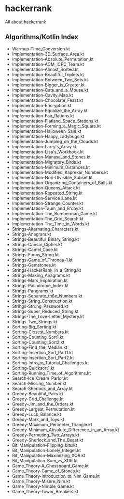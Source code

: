 # hackerrank
All about hackerrank

## Algorithms/Kotlin Index
- Warmup-Time_Conversion.kt
- Implementation-3D_Surface_Area.kt
- Implementation-Absolute_Permutation.kt
- Implementation-ACM_ICPC_Team.kt
- Implementation-Almost_Sorted.kt
- Implementation-Beautiful_Triplets.kt
- Implementation-Between_Two_Sets.kt
- Implementation-Bigger_is_Greater.kt
- Implementation-Cats_and_a_Mouse.kt
- Implementation-Cavity_Map.kt
- Implementation-Chocolate_Feast.kt
- Implementation-Encryption.kt
- Implementation-Equalize_the_Array.kt
- Implementation-Fair_Rations.kt
- Implementation-Flatland_Space_Stations.kt
- Implementation-Forming_a_Magic_Square.kt
- Implementation-Halloween_Sale.kt
- Implementation-Happy_Ladybugs.kt
- Implementation-Jumping_on_the_Clouds.kt
- Implementation-Larry's_Array.kt
- Implementation-Lisa's_Workbook.kt
- Implementation-Manasa_and_Stones.kt
- Implementation-Migratory_Birds.kt
- Implementation-Minimum_Distances.kt
- Implementation-Modified_Kaprekar_Numbers.kt
- Implementation-Non-Divisible_Subset.kt
- Implementation-Organizing_Containers_of_Balls.kt
- Implementation-Queens_Attack.kt
- Implementation-Repeated_String.kt
- Implementation-Service_Lane.kt
- Implementation-Strange_Counter.kt
- Implementation-Taum_and_B'day.kt
- Implementation-The_Bomberman_Game.kt
- Implementation-The_Grid_Search.kt
- Implementation-The_Time_in_Words.kt
- Strings-Alternating_Characters.kt
- Strings-Anagram.kt
- Strings-Beautiful_Binary_String.kt
- Strings-Caesar_Cipher.kt
- Strings-Camel_Case.kt
- Strings-Funny_String.kt
- Strings-Game_of_Thrones-1.kt
- Strings-Gemstones.kt
- Strings-HackerRank_in_a_String.kt
- Strings-Making_Anagrams.kt
- Strings-Mars_Exploration.kt
- Strings-Palindrome_Index.kt
- Strings-Pangrams.kt
- Strings-Separate_thße_Numbers.kt
- Strings-String_Construction.kt
- Strings-Strong_Password.kt
- Strings-Super_Reduced_String.kt
- Strings-The_Love-Letter_Mystery.kt
- Strings-Two_Strings.kt
- Sorting-Big_Sorting.kt
- Sorting-Closest_Numbers.kt
- Sorting-Counting_Sort1.kt
- Sorting-Counting_Sort2.kt
- Sorting-Find_the_Median.kt
- Sorting-Insertion_Sort_Part1.kt
- Sorting-Insertion_Sort_Part2.kt
- Sorting-Intro_to_Tutorial_Challenges.kt
- Sorting-Quicksort1.kt
- Sorting-Running_Time_of_Algorithms.kt
- Search-Ice_Cream_Parlor.kt
- Search-Missing_Number.kt
- Search-Sherlock_and_Array.kt
- Greedy-Beautiful_Pairs.kt
- Greedy-Grid_Challenge.kt
- Greedy-Jim_and_the_Orders.kt
- Greedy-Largest_Permutation.kt
- Greedy-Luck_Balance.kt
- Greedy-Mark_and_Toys.kt
- Greedy-Maximum_Perimeter_Triangle.kt
- Greedy-Minimum_Absolute_Difference_in_an_Array.kt
- Greedy-Permuting_Two_Arrays.kt
- Greedy-Sherlock_and_The_Beast.kt
- Bit_Manipulation-Flipping_bits.kt
- Bit_Manipulation-Lonely_Integer.kt
- Bit_Manipulation-Maximizing_XOR.kt
- Bit_Manipulation-Sum_vs_XOR.kt
- Game_Theory-A_Chessboard_Game.kt
- Game_Theory-Game_of_Stones.kt
- Game_Theory-Introduction_to_Nim_Game.kt
- Game_Theory-Misère_Nim.kt
- Game_Theory-Nimble_Game.kt
- Game_Theory-Tower_Breakers.kt